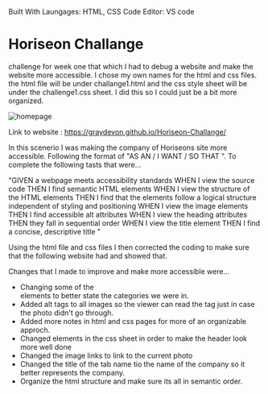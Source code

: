 Built With 
Laungages: HTML, CSS
Code Editor: VS code




# Horiseon Challange 
challenge for week one that which I had to debug a website and make the website more accessible. 
I chose my own names for the html and css files. the html file will be under 
challange1.html and the css style sheet will be under the challenge1.css sheet. I did this so I could just be a bit more organized. 


![homepage](https://user-images.githubusercontent.com/102159748/167333623-2830aaab-50ea-4f8e-919e-9f70ec6fd462.png)

Link to website : https://graydevon.github.io/Horiseon-Challange/ 
 



In this scenerio I was making the company of Horiseons site more accessible. Following the format of "AS AN / I WANT / SO THAT ". To complete the following tasts that were...

"GIVEN a webpage meets accessibility standards
WHEN I view the source code
THEN I find semantic HTML elements
WHEN I view the structure of the HTML elements
THEN I find that the elements follow a logical structure independent of styling and positioning
WHEN I view the image elements
THEN I find accessible alt attributes
WHEN I view the heading attributes
THEN they fall in sequential order
WHEN I view the title element
THEN I find a concise, descriptive title "  

Using the html file and css files I then corrected the coding to make sure that the following website had and showed that.

Changes that I made to improve and make more accessible were...
- Changing some of the <div> elements to better state the categories we were in.
- Added alt tags to all images so the viewer can read the tag just in case the photo didn't go through.
- Added more notes in html and css pages for more of an organizable approch.
- Changed elements in the css sheet in order to make the header look more well done
- Changed the image links to link to the current photo 
- Changed the title of the tab name tio the name of the company so it better represents the company. 
- Organize the html structure and make sure its all in semantic order. 
  
  

